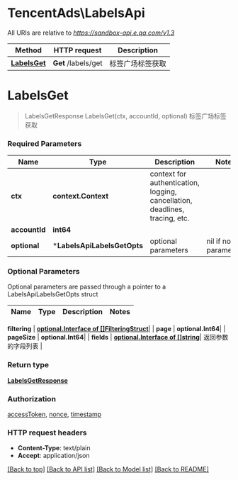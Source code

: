 # TencentAds\LabelsApi

All URIs are relative to *https://sandbox-api.e.qq.com/v1.3*

Method | HTTP request | Description
------------- | ------------- | -------------
[**LabelsGet**](LabelsApi.md#LabelsGet) | **Get** /labels/get | 标签广场标签获取


# **LabelsGet**
> LabelsGetResponse LabelsGet(ctx, accountId, optional)
标签广场标签获取

### Required Parameters

Name | Type | Description  | Notes
------------- | ------------- | ------------- | -------------
 **ctx** | **context.Context** | context for authentication, logging, cancellation, deadlines, tracing, etc.
  **accountId** | **int64**|  | 
 **optional** | ***LabelsApiLabelsGetOpts** | optional parameters | nil if no parameters

### Optional Parameters
Optional parameters are passed through a pointer to a LabelsApiLabelsGetOpts struct

Name | Type | Description  | Notes
------------- | ------------- | ------------- | -------------

 **filtering** | [**optional.Interface of []FilteringStruct**](FilteringStruct.md)|  | 
 **page** | **optional.Int64**|  | 
 **pageSize** | **optional.Int64**|  | 
 **fields** | [**optional.Interface of []string**](string.md)| 返回参数的字段列表 | 

### Return type

[**LabelsGetResponse**](LabelsGetResponse.md)

### Authorization

[accessToken](../README.md#accessToken), [nonce](../README.md#nonce), [timestamp](../README.md#timestamp)

### HTTP request headers

 - **Content-Type**: text/plain
 - **Accept**: application/json

[[Back to top]](#) [[Back to API list]](../README.md#documentation-for-api-endpoints) [[Back to Model list]](../README.md#documentation-for-models) [[Back to README]](../README.md)

